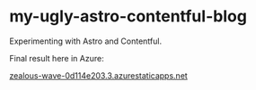 # my-ugly-astro-contentful-blog

Experimenting with Astro and Contentful.

Final result here in Azure:

[zealous-wave-0d114e203.3.azurestaticapps.net](https://zealous-wave-0d114e203.3.azurestaticapps.net)

